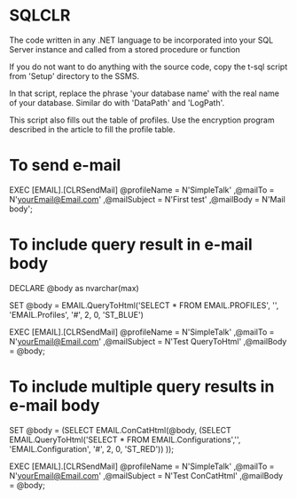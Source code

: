 # SQLCLR
The code written in any .NET language to be incorporated into your SQL Server instance and called from a stored procedure or function


If you do not want to do anything with the source code, 
copy the t-sql script from 'Setup' directory to the SSMS. 


In that script, replace the phrase 'your database name' with the real name of your database. 
Similar do with 'DataPath' and 'LogPath'. 


This script also fills out the table of profiles. 
Use the encryption program described in the article to fill the profile table.
#####


# To send e-mail


EXEC [EMAIL].[CLRSendMail] @profileName = N'SimpleTalk'
						  ,@mailTo = N'yourEmail@Email.com'
						  ,@mailSubject = N'First test'
						  ,@mailBody = N'Mail body';
						  
						  
# To include query result in e-mail body


DECLARE @body as nvarchar(max)


SET @body = EMAIL.QueryToHtml('SELECT * FROM EMAIL.PROFILES', '', 'EMAIL.Profiles', '#', 2, 0, 'ST_BLUE')


EXEC [EMAIL].[CLRSendMail] @profileName = N'SimpleTalk'
						  ,@mailTo = N'yourEmail@Email.com'
						  ,@mailSubject = N'Test QueryToHtml'
						  ,@mailBody = @body;
						  
						  
# To include multiple query results in e-mail body


SET @body = (SELECT
		EMAIL.ConCatHtml(@body, (SELECT
				EMAIL.QueryToHtml('SELECT
 *
FROM EMAIL.Configurations','',
				'EMAIL.Configuration', '#', 2, 0, 'ST_RED'))
		));


EXEC [EMAIL].[CLRSendMail] @profileName = N'SimpleTalk'
						  ,@mailTo = N'yourEmail@Email.com'
						  ,@mailSubject = N'Test ConCatHtml'
						  ,@mailBody = @body;

